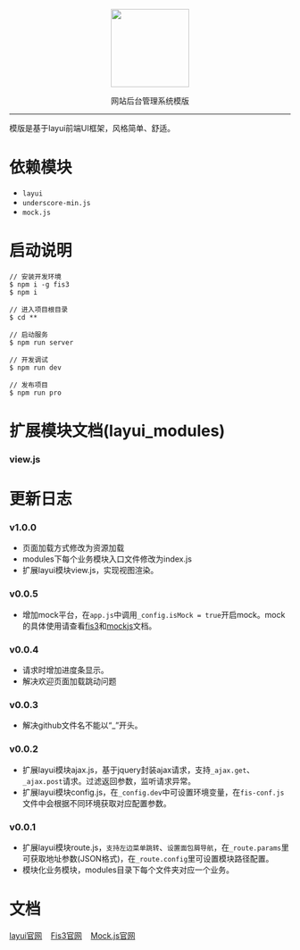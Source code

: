 <p align=center>
  <img src="http://thumbnail0.baidupcs.com/thumbnail/b0d21442b3e040c22f5dcc2e52a5395f?fid=1762385667-250528-1029638240726503&time=1495522800&rt=pr&sign=FDTAER-DCb740ccc5511e5e8fedcff06b081203-rYmG%2bGZpEi4x8mBiEF2EYsirk98%3d&expires=8h&chkbd=0&chkv=0&dp-logid=3308104998544923111&dp-callid=0&size=c1920_u1080&quality=90" alt="" width="140">
</p>
<p align=center>
  网站后台管理系统模版
</p>

---

模版是基于layui前端UI框架，风格简单、舒适。

依赖模块
===
- `layui`
- `underscore-min.js`
- `mock.js`

启动说明
===
```
// 安装开发环境
$ npm i -g fis3
$ npm i

// 进入项目根目录
$ cd **

// 启动服务
$ npm run server

// 开发调试
$ npm run dev

// 发布项目
$ npm run pro
```

扩展模块文档(layui_modules)
===
### view.js

更新日志
===
### v1.0.0
* 页面加载方式修改为资源加载
* modules下每个业务模块入口文件修改为index.js
* 扩展layui模块view.js，实现视图渲染。

### v0.0.5
* 增加mock平台，在`app.js`中调用`_config.isMock = true`开启mock。mock的具体使用请查看[fis3](http://fis.baidu.com/fis3/docs/node-mock.html)和[mockjs](http://mockjs.com/examples.html)文档。

### v0.0.4
* 请求时增加进度条显示。
* 解决欢迎页面加载跳动问题

### v0.0.3
* 解决github文件名不能以“_”开头。

### v0.0.2
* 扩展layui模块ajax.js，基于jquery封装ajax请求，支持`_ajax.get`、`_ajax.post`请求。过滤返回参数，监听请求异常。
* 扩展layui模块config.js，在`_config.dev`中可设置环境变量，在`fis-conf.js`文件中会根据不同环境获取对应配置参数。

### v0.0.1
* 扩展layui模块route.js，`支持左边菜单跳转`、`设置面包屑导航`，在`_route.params`里可获取地址参数(JSON格式)，在`_route.config`里可设置模块路径配置。
* 模块化业务模块，modules目录下每个文件夹对应一个业务。

文档
===
[layui官网](http://www.layui.com/)&nbsp;&nbsp;&nbsp;&nbsp;[Fis3官网](http://fis.baidu.com/fis3/index.html)&nbsp;&nbsp;&nbsp;&nbsp;[Mock.js官网](http://mockjs.com/)&nbsp;&nbsp;&nbsp;&nbsp;
